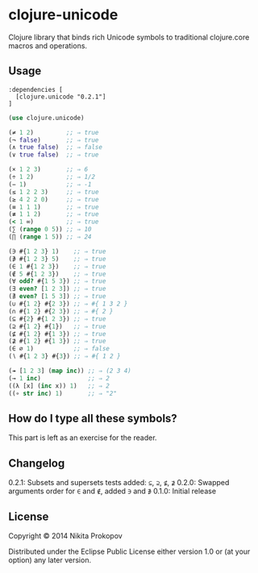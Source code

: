 # clojure-unicode

Clojure library that binds rich Unicode symbols to traditional clojure.core macros and operations.

## Usage

```
:dependencies [
  [clojure.unicode "0.2.1"]
]
```

```clj
(use clojure.unicode)

(≠ 1 2)         ;; ⇒ true
(¬ false)       ;; ⇒ true
(∧ true false)  ;; ⇒ false
(∨ true false)  ;; ⇒ true

(× 1 2 3)       ;; ⇒ 6
(÷ 1 2)         ;; ⇒ 1/2
(− 1)           ;; ⇒ -1
(≤ 1 2 2 3)     ;; ⇒ true
(≥ 4 2 2 0)     ;; ⇒ true
(≡ 1 1 1)       ;; ⇒ true
(≢ 1 1 2)       ;; ⇒ true
(< 1 ∞)         ;; ⇒ true
(∑ (range 0 5)) ;; ⇒ 10
(∏ (range 1 5)) ;; ⇒ 24

(∋ #{1 2 3} 1)    ;; ⇒ true
(∌ #{1 2 3} 5)    ;; ⇒ true
(∈ 1 #{1 2 3})    ;; ⇒ true
(∉ 5 #{1 2 3})    ;; ⇒ true
(∀ odd? #{1 5 3}) ;; ⇒ true
(∃ even? [1 2 3]) ;; ⇒ true
(∄ even? [1 5 3]) ;; ⇒ true
(∪ #{1 2} #{2 3}) ;; ⇒ #{ 1 3 2 }
(∩ #{1 2} #{2 3}) ;; ⇒ #{ 2 }
(⊆ #{2} #{1 2 3}) ;; ⇒ true
(⊇ #{1 2} #{1})   ;; ⇒ true
(⊈ #{1 2} #{1 3}) ;; ⇒ true
(⊉ #{1 2} #{1 3}) ;; ⇒ true
(∈ ∅ 1)           ;; ⇒ false
(∖ #{1 2 3} #{3}) ;; ⇒ #{ 1 2 }

(↠ [1 2 3] (map inc)) ;; ⇒ (2 3 4)
(→ 1 inc)             ;; ⇒ 2
((λ [x] (inc x)) 1)   ;; ⇒ 2
((∘ str inc) 1)       ;; ⇒ "2"
```

## How do I type all these symbols?

This part is left as an exercise for the reader.

## Changelog

0.2.1: Subsets and supersets tests added: `⊆`, `⊇`, `⊈`, `⊉`
0.2.0: Swapped arguments order for `∈` and `∉`, added `∋` and `∌`
0.1.0: Initial release

## License

Copyright © 2014 Nikita Prokopov

Distributed under the Eclipse Public License either version 1.0 or (at your option) any later version.
